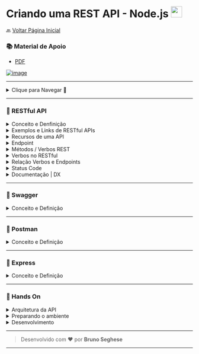 <h1 id="topo">Criando uma REST API - Node.js <img src="https://cdn.jsdelivr.net/gh/devicons/devicon/icons/nodejs/nodejs-plain.svg" width="30px"/></h1>

🔙 [Voltar Página Inicial](https://github.com/brseghese/hiring-coders-3-vtex-gama)

<h3> 📚 Material de Apoio</h3>

- [PDF](https://drive.google.com/file/d/1wuiyTk3gXT4LApRJJqFxRPkZy4YhXuwe/view)

[![image](https://img.shields.io/badge/Node.js-339933?style=for-the-badge&logo=nodedotjs&logoColor=white)](https://nodejs.org/en/)

---

<details>

<summary>Clique para Navegar 🔽</summary>

- <a href="#0">RESTful API</a>
- <a href="#1">Swagger</a>
- <a href="#2">Postman</a>
- <a href="#3">Express</a>
- <a href="#4">Hands On</a>

</details>

---

<h3 id="0"> 🔶​ RESTful API</h3>

<details>

<summary>Conceito e Denfinição</summary>

#### 🔷 API

Uma API é uma aplicação que permite a integração entre diferentes sistemas padronizando o fluxo de requisições, a forma de envio e recebimento de informações e oprotocolo de codificação das mensagens.

#### 🔷 REST

O REST é um conjunto de convenções arquiteturais que utiliza algumas camadas do HTTP para envio e recebimento de informações.

#### 🔷 REST API

Logo, uma REST API é uma API que permite a integração entre sistemas utilizando as convenções arquiteturais do REST.

#### 🔷 RESTful

É um sistema que segue todas as boas práticas do estilo de arquitetura REST.

Isso envolve seguir padrões para definição de recursos, status de resposta, cache, codificação dos dados, forma de envio e de recebimento, entre outras coisas.

O RESTful traz um foco no consumidor, que no caso, é o desenvolvedor.

</details>

<details>

<summary>Exemplos e Links de RESTful APIs</summary>

#### 🔷 Exemplos de REST API

- [Youtube](https://developers.google.com/youtube/v3)🔗
- [Instagram](https://developers.facebook.com/docs/instagram-api/)🔗 Graph API
- [Any API](https://any-api.com/)🔗

</details>

<details>

<summary>Recursos de uma API</summary>

#### 🔷 Definição de Recursos | Case: Portal de Notícias

- /categorias
- /jornalistas

> Recursos de um portal de notícias - ex: G1.com

#### 🔷 Definição de Coleção

- /categorias

> Coleção de categorias - ex: esportes, políticas...

- /categorias/{categorias_id}/noticias

> Coleção de notícias - ex: jogos de futebol

#### 🔷 Definição de Elemento

- /categorias/{categoria_id}

> Elemento de uma categoria específica - ex: esporte

#### 🔷 Definição de Sub-elemento

- /categorias/{categoria_id}/noticias/{noticia_id}

> Elemento de uma notícia específica, dentro de uma categoria - ex: jogo do palmeiras

#### ⚠️ Evite encadeamentos maiores que esses três níveis:

- Coleção -> acessa o site "G1" (categorias)
- Elemento -> acessa uma seção "Esportes" (categorias/{}/noticias)
- Sub-elemento -> acessa uma notícia "Jogo do Palmeiras" (categorias/{}/noticias/{}noticia)

</details>

<details>

<summary>Endpoint</summary>

#### 🔷 Definição de Endpoint

Os principais dados necessários para um sistema se comunicar com uma API são:

- Protocolo:HTTP/HTTPS
- Host:api.sistemanoticias.com.br
- Path:/categorias/1/noticias

Endpoint é a junção de todas essas informações, ou seja, ele é o endereço específico de determinado recurso na API.

#### 🔷 Estrutura Recomendada

protocolo://dominio/nome-da-api/versao/recurso

> ex: https://api.sistemanoticias.com.br/news-api/v1/categorias/1/noticias/12

</details>

<details>

<summary>Métodos / Verbos REST</summary>

#### 🔷 CRUD

- GET
  - Envio de parâmetros via URL
  - Recebimento de informações no corpo da resposta
- POST
  - Envio de parâmetros via corpo
  - Recebimento de informações no corpo da resposta
- PUT
  - Envio de parâmetros via URL e corpo
  - Recebimento de informações no corpo da resposta
- DELETE
  - Envio de parâmetros via URL
  - Recebimento de informações no corpo da resposta
- PATCH
  - Envio de parâmetros via URL e corpo
  - Recebimento de informações no corpo da resposta
- OPTIONS
  - Envio de parâmetros via URL
  - Recebimento de informações no cabeçalho da resposta
- HEAD
  - Envio de parâmetros via URL
  - Recebimento de informações no cabeçalho da resposta

#### 🔷 Requisição - 3 partes

#### ✔️ URL / Endpoint

> ex: https://api.sistemanoticias.com.br/news-api/v1/categorias/1/noticias?_offset=50&_limit=25

#### ✔️ Cabeçalho / Head de Requisição

- Host: api.sistemanoticias.com.br
- accept: application/json
- X-Acces-Token: xxxxxxxxxx
- x-api-Key: xxxxxxxxxx
- Content-Type: application/json
- ...

#### ✔️ Corpo da Requisição

```
{
  "titulo": "Bets TV show of all time",
  "conteudo": "It's Supernatural series..."
}
```

#### 🔷 Resposta - 2 partes

#### ✔️ Cabeçalho / Head de Resposta

- HTTP 401
- date: Sat, 22 May
- content-type: application/json
- content-length: 26
- x-amzn
- acess-control
- ...

#### ✔️ Corpo da Resposta

```
{
  "id": 1,
  "titulo": "Bets TV show of all time",
  "conteudo": "It's Supernatural series..."
},
{
  "id": 2,
  "titulo": "Better movie of all time",
  "conteudo": "It's Star Wars..."
}
```

</details>

<details>

<summary>Verbos no RESTful</summary>

#### 🔷 Utilidade dos Verbos

#### ✔️ GET

Método de consulta de registros, utilizado para buscar informações.

#### ✔️ POST

Método para criação de registro, utilizado para enviar informações.

#### ✔️ PUT

Método para atualização completa de registro, utilizado para enviar informações.

#### ✔️ DELETE

Método para remoção de registro, utilizado para enviar informações.

#### ✔️ PATCH

Método para atualização parcial de registro, utilizado para enviar informações.

#### ✔️ OPTIONS

Método para verificar quais métodos são permitidos, utilizado para buscar informações.

#### ✔️ HEAD

Método para consultar apenas o cabeçalho dos registros, utilizado para buscar informações.

</details>

<details>

<summary>Relação Verbos e Endpoints</summary>

#### ✔️ Endpoint para buscar todas as notícias

```
[GET]https://api.sistemanoticias.com.br/news-api/v1/categorias/1/noticias
```

#### ✔️ Endpoint para criar uma nova notícia

```
[POST]https://api.sistemanoticias.com.br/news-api/v1/categorias/1/noticias
```

#### ✔️ Endpoint para atualizar uma notícia

```
[PUT]https://api.sistemanoticias.com.br/news-api/v1/categorias/1/noticias/12
```

#### ✔️ Endpoint para remover uma nova notícia

```
[DELETE]https://api.sistemanoticias.com.br/news-api/v1/categorias/1/noticias/12
```

</details>

<details>

<summary>Status Code</summary>

#### 🔷 Definição

Padrão de 3 dígitos que indica o resultado da tentativa de tratar a requisição.

São divididos em 4 classes, indentificadas pelo primeiro dígito.

- 1xx - informational
- 2xx - successful
- 3xx - redirection
- 4xx - client error
- 5xx - server error

</details>

<details>

<summary>Documentação | DX </summary>

#### 🔷 Documentação

A documentação de uma API é uma definição do que é e de como se comportam os seu recursos. Nela estão contidas informações como protocolos, endpoints, parâmetros, formato de dados, entre outras coisas.

Sua pricipal utilidade é servir como referência para desenvolvedores que irão implementar integrações com a API e fornecer a eles todas as informações necessárias para esse trabalho. Muitas vezes é gerada antes da implementação da API de fato e serve como "contrato" entre backend e frontend para saberem o que esperar um do outro.

#### ✔️ Informações Essênciais

- Protocolo
- Host
- Recursos
- Métodos
- Formato dos parâmetros
- Formato dos retornos
- Status Code
- Autenticação

#### ✔️ Referências

- [REST API Tutorial](https://restfulapi.net/)
- [Swagger - Boas Práticas](https://swagger.io/resources/articles/best-practices-in-api-design/)
- [MDN HTTP](https://developer.mozilla.org/pt-BR/docs/Web/HTTP)

#### 🔷 DX (Developer Experience)

Exemplos:

#### ✔️ Api Developers Portal

- [Mercado Livre](https://developers.mercadolivre.com.br/)

#### ✔️ Documentação Interativa

- [Pagar.me](https://docs.pagar.me/)

#### ✔️ Getting Started

- [Twilio](https://www.twilio.com/pt-br/docs/sms)

#### ✔️ Exemplos de Códigos / SDK

- [Twitter](https://developer.twitter.com/en/docs/tools-and-libraries)

#### ✔️ Sign-Up e Tokens

- [Youtube](https://developers.google.com/youtube)

#### ✔️ Sandbox / Playground

- [Cielo](https://developercielo.github.io/manual/cielo-ecommerce#sandbox-e-ferramentas)

</details>

---

<h3 id="1"> 🔶​ Swagger</h3>

<details>

<summary>Conceito e Definição</summary>

####

O Swagger é, basicamente, um conjunto de ferramentas que nos ajuda a fazer o design, ou seja, fazer a modelagem, a documentar e até gerar código para desenvolvimento de APIs.

- [Swagger Editor](https://editor.swagger.io/)

#### ✔️ Documentação

- [Swagger Docs](https://swagger.io/docs/specification/about/)

</details>

---

<h3 id="2"> 🔶 Postman</h3>

<details>

<summary>Conceito e Definição</summary>

####

O Postman é um aplicativo com a função de testar e desenvolver APIs em uma interface bastante simples e intuitiva. Ele nos permite simular requisições HTTP de forma rápida, armazenando-as para que possamos usá-las posteriormente.

Além disso, para cada requisição feita, o Postman analisa as respostas enviadas pela API e as exibe visualmente de forma muito agradável e fácil de entender, o que reduz consideravelmente o tempo necessário para o desenvolvimento e testes de sua aplicação.

</details>

---

<h3 id="3"> 🔶​ Express</h3>

<details>

<summary>Conceito e Definição</summary>

####

O Express é um framework para aplicativo da web do Node.js mínimo e flexível que fornece um conjunto robusto de recursos para aplicativos web e móvel.

#### 🔷 Framework

O Framework é um pacote de códigos prontos que podem ser utilizados no desenvolvimento de sistemas. A proposta de uso dessa ferramenta é aplicar funcionalidades, comandos e estruturas já prontas para garantir qualidade no projeto e produtividade.

#### ✔️ Algumas Funcionalidades do Express

- Tratamento de métodos
- Tratamento de status code
- Protocolo de comunicação
- Funcionalidades de filtro de parâmetros

</details>

---

<h3 id="4"> 🔶​ Hands On</h3>

<details>

<summary>Arquitetura da API</summary>

#### 🔷 Case

Sistema de postagem e leitura de notícias, onde o jornalista posta as notícias em um painel administrativo marcando quais são sua categorias (esportes, notícias, etc.). O leitor por sua vez acessa o site / portal de notícias, seleciona uma categoria e lê as notícias que deseja.

</details>

<details>

<summary>Preparando o ambiente</summary>

####

#### 🔷 Tecnologias

- MySQL
- MySQL Workbench
- Postman

#### 🔷 Instale os pacotes no Node.js

#### ✔️ Express

```
npm install express --save
```

#### ✔️ MySQL

```
npm install mysql2
```

#### ✔️ Conecte MySQL

- [Guide](https://expressjs.com/en/guide/database-integration.html#mysql)

</details>

<details>

<summary>Desenvolvimento</summary>

#### ✔️ Banco de Dados

- nome: sistema_noticias
- talelas: categoria e noticia

#### ✔️ Express - Endpoints:

- lista todas as categorias
- lista todas as notícias por categoria
- lista uma notícia por categoria e id

</details>

---

> Desenvolvido com ❤️ por **Bruno Seghese**

---

<!-- <details>

<summary></summary>

</details> -->
